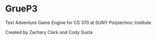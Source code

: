 # GrueP3
Text Adventure Game Engine for CS 370 at SUNY Polytechnic Institute

Created by Zachary Clark and Cody Susta
